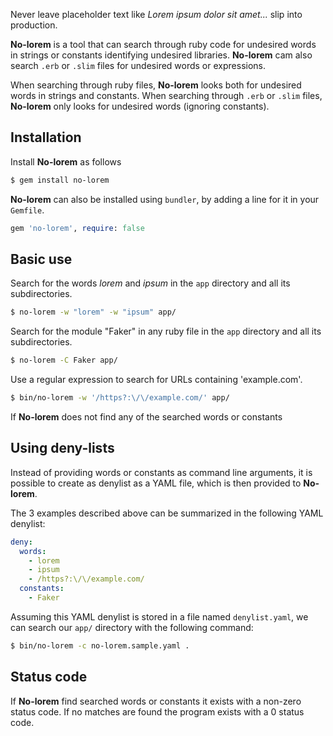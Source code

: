 Never leave placeholder text like _Lorem ipsum dolor sit amet..._ slip into production. 

**No-lorem** is a tool that can search through ruby code for undesired words in strings or constants 
identifying undesired libraries. **No-lorem** cam also search `.erb` or `.slim` files for undesired words or
expressions. 

When searching through ruby files, **No-lorem** looks both for undesired words in strings and constants.
When searching through `.erb` or `.slim` files, **No-lorem** only looks for undesired words (ignoring 
constants).

## Installation

Install **No-lorem** as follows

```sh
$ gem install no-lorem
```

**No-lorem** can also be installed using `bundler`, by adding a line for it in your `Gemfile`.

```ruby
gem 'no-lorem', require: false
```

## Basic use

Search for the words _lorem_ and _ipsum_ in the `app` directory and all its subdirectories.

```sh
$ no-lorem -w "lorem" -w "ipsum" app/
```

Search for the module "Faker" in any ruby file in the `app` directory and all its subdirectories. 

```sh
$ no-lorem -C Faker app/
```

Use a regular expression to search for URLs containing 'example.com'.

```sh
$ bin/no-lorem -w '/https?:\/\/example.com/' app/
```

If **No-lorem** does not find any of the searched words or constants 

## Using deny-lists

Instead of providing words or constants as command line arguments, it is possible to create as denylist 
as a YAML file, which is then provided to **No-lorem**.

The 3 examples described above can be summarized in the following YAML denylist:

```yaml
deny:
  words:
    - lorem 
    - ipsum 
    - /https?:\/\/example.com/
  constants:
    - Faker
```

Assuming this YAML denylist is stored in a file named `denylist.yaml`, we can search our `app/` directory
with the following command:

```sh
$ bin/no-lorem -c no-lorem.sample.yaml .
```

## Status code

If **No-lorem** find searched words or constants it exists with a non-zero status code. If no 
matches are found the program exists with a 0 status code.


